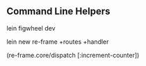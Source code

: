 ## Command Line Helpers

lein figwheel dev

lein new re-frame <app-name> +routes +handler

(re-frame.core/dispatch [:increment-counter])
